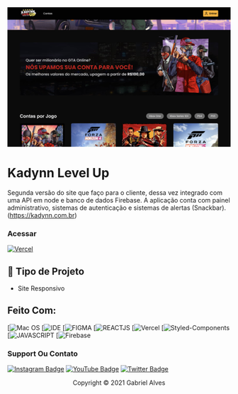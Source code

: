 <img src="image-readme.png" alt="exemplo imagem">

# Kadynn Level Up

Segunda versão do site que faço para o cliente, dessa vez integrado com uma API em node e banco de dados Firebase. A aplicação conta com painel administrativo, sistemas de autenticação e sistemas de alertas (Snackbar). (https://kadynn.com.br)

### Acessar
[![Vercel](https://img.shields.io/badge/vercel-%23000000.svg?style=for-the-badge&logo=vercel&logoColor=white)](https://kadynn.com.br)

## 🔧 Tipo de Projeto

- Site Responsivo

## Feito Com:
[![Mac OS](https://img.shields.io/badge/mac%20os-000000?style=for-the-badge&logo=macos&logoColor=F0F0F0)
[![IDE](https://img.shields.io/badge/Visual_studio_code-0078D4?style=for-the-badge&logo=visual%20studio%20code&logoColor=white)
[![FIGMA](https://img.shields.io/badge/figma-%23F24E1E.svg?style=for-the-badge&logo=figma&logoColor=white)
[![REACTJS](https://shields.io/badge/react-black?logo=react&style=for-the-badge)
[![Vercel](https://img.shields.io/badge/vercel-%23000000.svg?style=for-the-badge&logo=vercel&logoColor=white)
[![Styled-Components](https://img.shields.io/badge/Styled_Components-DB7093?style=for-the-badge&logo=styled-components&logoColor=white)
[![JAVASCRIPT](https://img.shields.io/badge/JavaScript-F7DF1E?style=for-the-badge&logo=javascript&logoColor=black)
[![Firebase](https://img.shields.io/badge/firebase-ffca28?style=for-the-badge&logo=firebase&logoColor=black)

### Support Ou Contato

[![Instagram Badge](https://img.shields.io/badge/Instagram-E4405F?style=for-the-badge&logo=instagram&logoColor=white)](https://instagram.com/gbr.code/)
[![YouTube Badge](https://img.shields.io/badge/YouTube-FF0000?style=for-the-badge&logo=youtube&logoColor=white)](https://www.youtube.com/channel/UC4pNKzi1GP58B0HZcWUhZyQ)
[![Twitter Badge](https://img.shields.io/badge/Twitter-1DA1F2?style=for-the-badge&logo=twitter&logoColor=white)](https://twitter.com/gabrielberners)

<p align="center">Copyright © 2021 Gabriel Alves</p>
